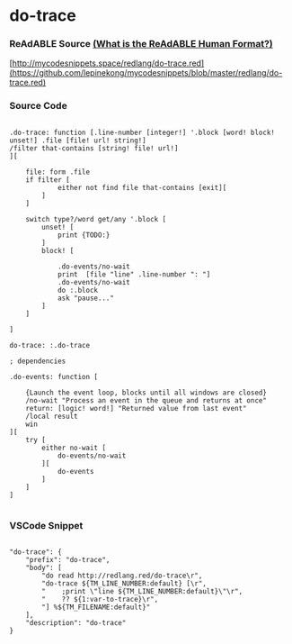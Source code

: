 
# do-trace


### ReAdABLE Source [(What is the ReAdABLE Human Format?)](http://readablehumanformat.com)

[http://mycodesnippets.space/redlang/do-trace.red](https://github.com/lepinekong/mycodesnippets/blob/master/redlang/do-trace.red)


### Source Code



```

.do-trace: function [.line-number [integer!] '.block [word! block! unset!] .file [file! url! string!]
/filter that-contains [string! file! url!]
][

    file: form .file
    if filter [
            either not find file that-contains [exit][
        ]
    ]

    switch type?/word get/any '.block [
        unset! [
            print {TODO:}
        ]
        block! [

            .do-events/no-wait
            print  [file "line" .line-number ": "]
            .do-events/no-wait
            do :.block
            ask "pause..."
        ]
    ]

]

do-trace: :.do-trace

; dependencies

.do-events: function [
    
	{Launch the event loop, blocks until all windows are closed} 
	/no-wait "Process an event in the queue and returns at once" 
	return: [logic! word!] "Returned value from last event" 
	/local result 
	win
][
    try [
        either no-wait [
            do-events/no-wait
        ][
            do-events
        ]
    ]
] 
        
```



### VSCode Snippet



```

"do-trace": {
    "prefix": "do-trace",
    "body": [
        "do read http://redlang.red/do-trace\r",        
        "do-trace ${TM_LINE_NUMBER:default} [\r",
        "    ;print \"line ${TM_LINE_NUMBER:default}\"\r",
        "    ?? ${1:var-to-trace}\r",
        "] %${TM_FILENAME:default}"
    ],
    "description": "do-trace"
}            
        
```


